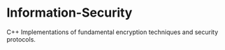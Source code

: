 # Information-Security
C++ Implementations of fundamental encryption techniques and security protocols.
